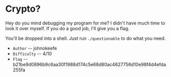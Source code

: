# Crypto?

Hey do you mind debugging my program for me? I didn't have much time to look it over myself. If you do a good job, I'll give you a flag.


You'll be dropped into a shell. Just run `./questionable` to do what you need.

- `Author` -- johnokeefe
- `Difficulty` -- 4/10
- `Flag` -- b21be9d0896b9c6aa30f1988d174c5e68d80ac4627756d10e98f4d4efda255fa

